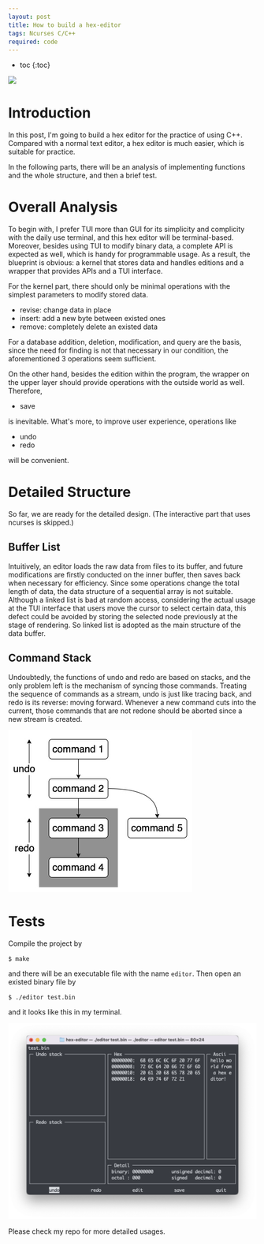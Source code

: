 ```yaml
---
layout: post
title: How to build a hex-editor
tags: Ncurses C/C++
required: code
---
```


- toc
{:toc}

[![](https://github-readme-stats.vercel.app/api/pin/?username=PENG-AO&repo=Hex-editor&show_owner=true)](https://github.com/PENG-AO/Hex-editor)

# Introduction

In this post, I'm going to build a hex editor for the practice of using C++. Compared with a normal text editor, a hex editor is much easier, which is suitable for practice.

In the following parts, there will be an analysis of implementing functions and the whole structure, and then a brief test.

# Overall Analysis

To begin with, I prefer TUI more than GUI for its simplicity and complicity with the daily use terminal, and this hex editor will be terminal-based. Moreover, besides using TUI to modify binary data, a complete API is expected as well, which is handy for programmable usage. As a result, the blueprint is obvious: a kernel that stores data and handles editions and a wrapper that provides APIs and a TUI interface.

For the kernel part, there should only be minimal operations with the simplest parameters to modify stored data.

- revise: change data in place
- insert: add a new byte between existed ones
- remove: completely delete an existed data

For a database addition, deletion, modification, and query are the basis, since the need for finding is not that necessary in our condition, the aforementioned 3 operations seem sufficient.

On the other hand, besides the edition within the program, the wrapper on the upper layer should provide operations with the outside world as well. Therefore,

- save

is inevitable. What's more, to improve user experience, operations like

- undo
- redo

will be convenient.

# Detailed Structure

So far, we are ready for the detailed design. (The interactive part that uses ncurses is skipped.)

## Buffer List

Intuitively, an editor loads the raw data from files to its buffer, and future modifications are firstly conducted on the inner buffer, then saves back when necessary for efficiency. Since some operations change the total length of data, the data structure of a sequential array is not suitable. Although a linked list is bad at random access, considering the actual usage at the TUI interface that users move the cursor to select certain data, this defect could be avoided by storing the selected node previously at the stage of rendering. So linked list is adopted as the main structure of the data buffer.

## Command Stack

Undoubtedly, the functions of undo and redo are based on stacks, and the only problem left is the mechanism of syncing those commands. Treating the sequence of commands as a stream, undo is just like tracing back, and redo is its reverse: moving forward. Whenever a new command cuts into the current, those commands that are not redone should be aborted since a new stream is created.

<div class="img-frame"><img src="/assets/src/hex-editor/commands-flow.png"></div>

# Tests

Compile the project by

```shell
$ make
````

and there will be an executable file with the name `editor`. Then open an existed binary file by

```shell
$ ./editor test.bin
```

and it looks like this in my terminal.

<div class="img-frame"><img src="/assets/src/hex-editor/main-window.png"></div>

Please check my repo for more detailed usages.

